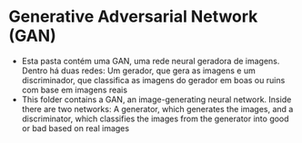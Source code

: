 # Generative Adversarial Network (GAN)
-  Esta pasta contém uma GAN, uma rede neural geradora de imagens. Dentro há duas redes: Um gerador, que gera as imagens e um discriminador, que classifica as imagens do gerador em boas ou ruins com base em imagens reais
-  This folder contains a GAN, an image-generating neural network. Inside there are two networks: A generator, which generates the images, and a discriminator, which classifies the images from the generator into good or bad based on real images
